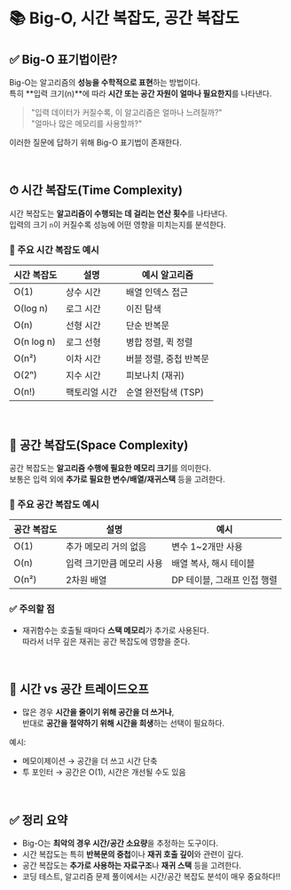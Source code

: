 # 📚 Big-O, 시간 복잡도, 공간 복잡도

## ✅ Big-O 표기법이란?
Big-O는 알고리즘의 **성능을 수학적으로 표현**하는 방법이다.  
특히 **입력 크기(n)**에 따라 **시간 또는 공간 자원이 얼마나 필요한지**를 나타낸다.

> "입력 데이터가 커질수록, 이 알고리즘은 얼마나 느려질까?"  
> "얼마나 많은 메모리를 사용할까?"

이러한 질문에 답하기 위해 Big-O 표기법이 존재한다.

<br>

## ⏱ 시간 복잡도(Time Complexity)

시간 복잡도는 **알고리즘이 수행되는 데 걸리는 연산 횟수**를 나타낸다.  
입력의 크기 `n`이 커질수록 성능에 어떤 영향을 미치는지를 분석한다.

### 📌 주요 시간 복잡도 예시

| 시간 복잡도 | 설명 | 예시 알고리즘 |
|-------------|------|---------------|
| O(1)        | 상수 시간 | 배열 인덱스 접근 |
| O(log n)    | 로그 시간 | 이진 탐색 |
| O(n)        | 선형 시간 | 단순 반복문 |
| O(n log n)  | 로그 선형 | 병합 정렬, 퀵 정렬 |
| O(n²)       | 이차 시간 | 버블 정렬, 중첩 반복문 |
| O(2ⁿ)       | 지수 시간 | 피보나치 (재귀) |
| O(n!)       | 팩토리얼 시간 | 순열 완전탐색 (TSP) |


<br>

## 💾 공간 복잡도(Space Complexity)

공간 복잡도는 **알고리즘 수행에 필요한 메모리 크기**를 의미한다.  
보통은 입력 외에 **추가로 필요한 변수/배열/재귀스택** 등을 고려한다.

### 📌 주요 공간 복잡도 예시

| 공간 복잡도 | 설명 | 예시 |
|--------------|------|------|
| O(1)         | 추가 메모리 거의 없음 | 변수 1~2개만 사용 |
| O(n)         | 입력 크기만큼 메모리 사용 | 배열 복사, 해시 테이블 |
| O(n²)        | 2차원 배열 | DP 테이블, 그래프 인접 행렬 |

### ✅ 주의할 점
- 재귀함수는 호출될 때마다 **스택 메모리**가 추가로 사용된다.  
  따라서 너무 깊은 재귀는 공간 복잡도에 영향을 준다.

<br>

## 🧠 시간 vs 공간 트레이드오프

- 많은 경우 **시간을 줄이기 위해 공간을 더 쓰거나**,  
  반대로 **공간을 절약하기 위해 시간을 희생**하는 선택이 필요하다.

예시:
- 메모이제이션 → 공간을 더 쓰고 시간 단축
- 투 포인터 → 공간은 O(1), 시간은 개선될 수도 있음

<br>

## ✅ 정리 요약

- Big-O는 **최악의 경우 시간/공간 소요량**을 추정하는 도구이다.
- 시간 복잡도는 특히 **반복문의 중첩**이나 **재귀 호출 깊이**와 관련이 깊다.
- 공간 복잡도는 **추가로 사용하는 자료구조**나 **재귀 스택** 등을 고려한다.
- 코딩 테스트, 알고리즘 문제 풀이에서는 시간/공간 복잡도 분석이 매우 중요하다!!

